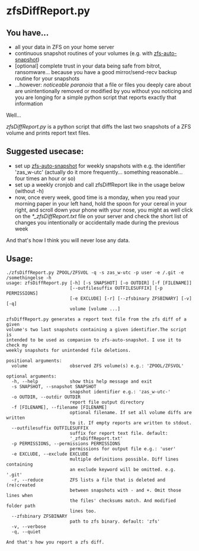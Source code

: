 # zfsDiffReport.py

## You have...

- all your data in ZFS on your home server
- continuous snapshot routines of your volumes (e.g. with [zfs-auto-snapshot](https://github.com/zfsonlinux/zfs-auto-snapshot))
- [optional] complete trust in your data being safe from bitrot, ransomware... because you have a good mirror/send-recv backup routine for your snapshots
- ...however: *noticeable paranoia* that a file or files you deeply care about are unintentionally removed or modified by you without you noticing and you are longing for a simple python script that reports exactly that information

Well...

*zfsDiffReport.py* is a python script that diffs the last two snapshots of a ZFS volume and prints report text files.

## Suggested usecase:

- set up [zfs-auto-snapshot](https://github.com/zfsonlinux/zfs-auto-snapshot) for weekly snapshots with e.g. the identifier 'zas_w-utc' (actually do it more frequently... something reasonable... four times an hour or so)
- set up a weekly cronjob and call zfsDiffReport like in the usage below (without -h)
- now, once every week, good time is a monday, when you read your morning paper in your left hand, hold the spoon for your cereal in your right, and scroll down your phone with your nose, you might as well click on the *\*_zfsDiffReport.txt* file on your server and check the short list of changes you intentionally or accidentally made during the previous week

And that's how I think you will never lose any data.

## Usage:

```
./zfsDiffReport.py ZPOOL/ZFSVOL -q -s zas_w-utc -p user -e /.git -e /somethingelse -h                                                                                   
usage: zfsDiffReport.py [-h] [-s SNAPSHOT] [-o OUTDIR] [-f [FILENAME]]
                        [--outfilesuffix OUTFILESUFFIX] [-p PERMISSIONS]
                        [-e EXCLUDE] [-r] [--zfsbinary ZFSBINARY] [-v] [-q]
                        volume [volume ...]

zfsDiffReport.py generates a report text file from the zfs diff of a given
volume's two last snapshots containing a given identifier.The script is
intended to be used as companion to zfs-auto-snapshot. I use it to check my
weekly snapshots for unintended file deletions.

positional arguments:
  volume                observed ZFS volume(s) e.g.: 'ZPOOL/ZFSVOL'

optional arguments:
  -h, --help            show this help message and exit
  -s SNAPSHOT, --snapshot SNAPSHOT
                        snapshot identifier e.g.: 'zas_w-utc-'
  -o OUTDIR, --outdir OUTDIR
                        report file output directory
  -f [FILENAME], --filename [FILENAME]
                        optional filename. If set all volume diffs are written
                        to it. If empty reports are written to stdout.
  --outfilesuffix OUTFILESUFFIX
                        suffix for report text file. default:
                        '_zfsDiffReport.txt'
  -p PERMISSIONS, --permissions PERMISSIONS
                        permissions for output file e.g.: 'user'
  -e EXCLUDE, --exclude EXCLUDE
                        multiple definitions possible. Diff lines containing
                        an exclude keyword will be omitted. e.g. '.git'
  -r, --reduce          ZFS lists a file that is deleted and (re)created
                        between snapshots with - and +. Omit those lines when
                        the files' checksums match. And modified folder path
                        lines too.
  --zfsbinary ZFSBINARY
                        path to zfs binary. default: 'zfs'
  -v, --verbose
  -q, --quiet

And that's how you report a zfs diff.
```
